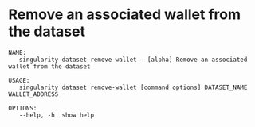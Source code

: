 # Remove an associated wallet from the dataset

```
NAME:
   singularity dataset remove-wallet - [alpha] Remove an associated wallet from the dataset

USAGE:
   singularity dataset remove-wallet [command options] DATASET_NAME WALLET_ADDRESS

OPTIONS:
   --help, -h  show help
```
